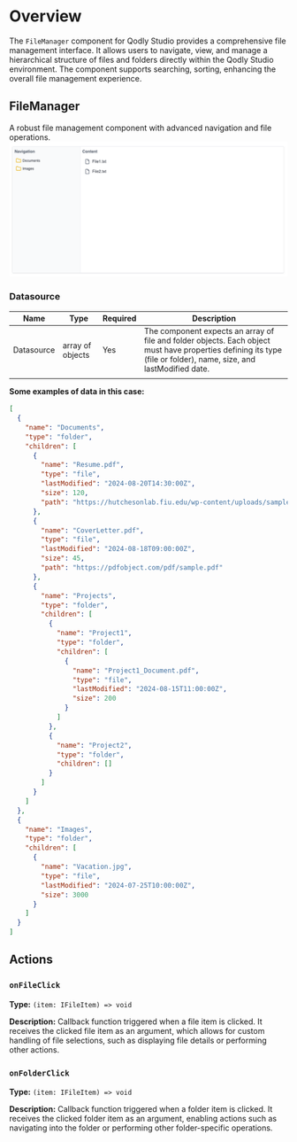 # Overview

The `FileManager` component for Qodly Studio provides a comprehensive file management interface. It allows users to navigate, view, and manage a hierarchical structure of files and folders directly within the Qodly Studio environment. The component supports searching, sorting, enhancing the overall file management experience.

## FileManager

A robust file management component with advanced navigation and file operations.
![fileManager](public/fileManager.png)

### Datasource

| Name       | Type             | Required | Description                                                                                                                                                        |
| ---------- | ---------------- | -------- | ------------------------------------------------------------------------------------------------------------------------------------------------------------------ |
| Datasource | array of objects | Yes      | The component expects an array of file and folder objects. Each object must have properties defining its type (file or folder), name, size, and lastModified date. |
|            |

**Some examples of data in this case:**

```json
[
  {
    "name": "Documents",
    "type": "folder",
    "children": [
      {
        "name": "Resume.pdf",
        "type": "file",
        "lastModified": "2024-08-20T14:30:00Z",
        "size": 120,
        "path": "https://hutchesonlab.fiu.edu/wp-content/uploads/sample-pdf.pdf"
      },
      {
        "name": "CoverLetter.pdf",
        "type": "file",
        "lastModified": "2024-08-18T09:00:00Z",
        "size": 45,
        "path": "https://pdfobject.com/pdf/sample.pdf"
      },
      {
        "name": "Projects",
        "type": "folder",
        "children": [
          {
            "name": "Project1",
            "type": "folder",
            "children": [
              {
                "name": "Project1_Document.pdf",
                "type": "file",
                "lastModified": "2024-08-15T11:00:00Z",
                "size": 200
              }
            ]
          },
          {
            "name": "Project2",
            "type": "folder",
            "children": []
          }
        ]
      }
    ]
  },
  {
    "name": "Images",
    "type": "folder",
    "children": [
      {
        "name": "Vacation.jpg",
        "type": "file",
        "lastModified": "2024-07-25T10:00:00Z",
        "size": 3000
      }
    ]
  }
]
```

## Actions

### `onFileClick`

**Type:** `(item: IFileItem) => void`

**Description:** Callback function triggered when a file item is clicked. It receives the clicked file item as an argument, which allows for custom handling of file selections, such as displaying file details or performing other actions.

### `onFolderClick`

**Type:** `(item: IFileItem) => void`

**Description:** Callback function triggered when a folder item is clicked. It receives the clicked folder item as an argument, enabling actions such as navigating into the folder or performing other folder-specific operations.
